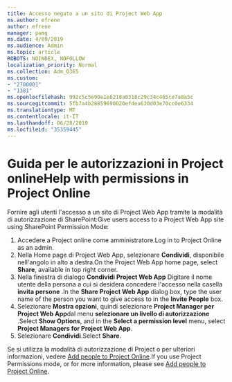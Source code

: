 ```yaml
---
title: Accesso negato a un sito di Project Web App
ms.author: efrene
author: efrene
manager: pamg
ms.date: 4/09/2019
ms.audience: Admin
ms.topic: article
ROBOTS: NOINDEX, NOFOLLOW
localization_priority: Normal
ms.collection: Adm_O365
ms.custom:
- "2700001"
- "1381"
ms.openlocfilehash: 992c5c5e90e1e6218a0318c29c34c465ce7a8a5c
ms.sourcegitcommit: 5fb7a4b28859690020efdea630d03e70cc0e6334
ms.translationtype: MT
ms.contentlocale: it-IT
ms.lasthandoff: 06/28/2019
ms.locfileid: "35359445"
---
```

# <a name="help-with-permissions-in-project-online"></a><span data-ttu-id="7e1d5-102">Guida per le autorizzazioni in Project online</span><span class="sxs-lookup"><span data-stu-id="7e1d5-102">Help with permissions in Project Online</span></span>

<span data-ttu-id="7e1d5-103">Fornire agli utenti l'accesso a un sito di Project Web App tramite la modalità di autorizzazione di SharePoint:</span><span class="sxs-lookup"><span data-stu-id="7e1d5-103">Give users access to a Project Web App site using SharePoint Permission Mode:</span></span>

1. <span data-ttu-id="7e1d5-104">Accedere a Project online come amministratore.</span><span class="sxs-lookup"><span data-stu-id="7e1d5-104">Log in to Project Online as an admin.</span></span>
2. <span data-ttu-id="7e1d5-105">Nella Home page di Project Web App, selezionare **Condividi**, disponibile nell'angolo in alto a destra.</span><span class="sxs-lookup"><span data-stu-id="7e1d5-105">On the Project Web App home page, select **Share**, available in top right corner.</span></span>
3. <span data-ttu-id="7e1d5-106">Nella finestra di dialogo **Condividi Project Web App** Digitare il nome utente della persona a cui si desidera concedere l'accesso nella casella **invita persone** .</span><span class="sxs-lookup"><span data-stu-id="7e1d5-106">In the **Share Project Web App** dialog box, type the user name of the person you want to give access to in the **Invite People** box.</span></span>
4. <span data-ttu-id="7e1d5-107">Selezionare **Mostra opzioni**, quindi selezionare **Project Manager per Project Web App**dal menu **selezionare un livello di autorizzazione** .</span><span class="sxs-lookup"><span data-stu-id="7e1d5-107">Select **Show Options**, and in the **Select a permission level** menu, select **Project Managers for Project Web App**.</span></span>
5. <span data-ttu-id="7e1d5-108">Selezionare **Condividi**.</span><span class="sxs-lookup"><span data-stu-id="7e1d5-108">Select **Share**.</span></span>

<span data-ttu-id="7e1d5-109">Se si utilizza la modalità di autorizzazione di Project o per ulteriori informazioni, vedere [Add people to Project Online](https://docs.microsoft.com/projectonline/step-2-add-people-to-project-online).</span><span class="sxs-lookup"><span data-stu-id="7e1d5-109">If you use Project Permissions mode, or for more information, please see [Add people to Project Online](https://docs.microsoft.com/projectonline/step-2-add-people-to-project-online).</span></span>
